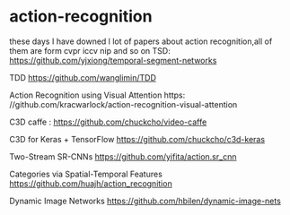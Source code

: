 # action-recognition
these days I have  downed l lot of papers about action recognition,all of them are form cvpr  iccv  nip and so on
TSD:    https://github.com/yjxiong/temporal-segment-networks

TDD     https://github.com/wanglimin/TDD

Action Recognition using Visual Attention  https:   //github.com/kracwarlock/action-recognition-visual-attention


C3D  caffe :      https://github.com/chuckcho/video-caffe

C3D for Keras + TensorFlow   https://github.com/chuckcho/c3d-keras

Two-Stream SR-CNNs          https://github.com/yifita/action.sr_cnn 

Categories via Spatial-Temporal Features    https://github.com/huajh/action_recognition

Dynamic Image Networks  https://github.com/hbilen/dynamic-image-nets
